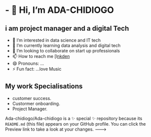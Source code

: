 # - 👋 Hi, I’m ADA-CHIDIOGO

## i am project manager and a digital Tech
- 👀 I’m interested in data science and IT tech
- 🌱 I’m currently learning data analysis and digital tech
- 💞️ I’m looking to collaborate on start up professionals
- 📫 How to reach me  [l[nkden](https://www.linkedin.com/in/chidiogo-adaeze-70b485178?trk=contact-info)
- 😄 Pronouns: ...  
- ⚡ Fun fact: ...love Music

## My work Specialisations
- customer success.
- Custormer onboarding.
- Project Manager.
  
Ada-chidiogo/Ada-chidiogo is a ✨ special ✨ repository because its `README.md` (this file) appears on your GitHub profile.
You can click the Preview link to take a look at your changes.
--->
